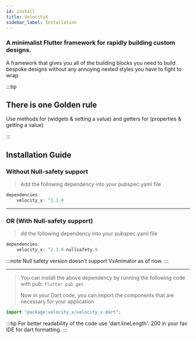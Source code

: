 ```yaml
---
id: install
title: VelocityX
sidebar_label: Installation
---
```


### **A minimalist Flutter framework for rapidly building custom designs.**

A framework that gives you all of the building blocks you need to build bespoke designs without any annoying nested styles you have to fight to wrap.

:::tip

## **There is one Golden rule**

Use methods for (widgets & setting a value) and getters for (properties & getting a value)

:::

## Installation Guide

### Without Null-safety support

> Add the following dependency into your pubspec.yaml file

```javascript
dependencies:
    velocity_x: ^1.3.0
```

---

### OR (With Null-safety support)

> dd the following dependency into your pubspec.yaml file

```javascript
dependencies:
    velocity_x: ^2.3.0-nullsafety.0
```

:::note
Null safety version doesn't support VxAnimator as of now.
:::

---

> You can install the above dependency by running the following code with pub:
> `flutter pub get`
>
> Now in your Dart code, you can import the components that are necessary for your application

```javascript
import "package:velocity_x/velocity_x.dart";
```

:::tip
For better readability of the code use 'dart.lineLength': 200 in your fav IDE for dart formatting.
:::
